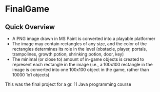 # FinalGame

## Quick Overview
- A PNG image drawn in MS Paint is converted into a playable platformer
- The image may contain rectangles of any size, and the color of the rectangles determines its role in the level (obstacle, player, portals, trampolines, growth potion, shrinking potion, door, key)
- The minimal (or close to) amount of in-game objects is created to represent each rectangle in the image (i.e., a 100x100 rectangle in the image is converted into one 100x100 object in the game, rather than 10000 1x1 objects)

This was the final project for a gr. 11 Java programming course
